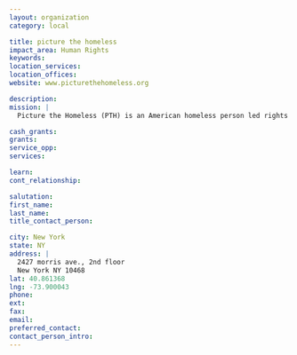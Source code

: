 ```yaml
---
layout: organization
category: local

title: picture the homeless
impact_area: Human Rights
keywords: 
location_services: 
location_offices: 
website: www.picturethehomeless.org

description: 
mission: |
  Picture the Homeless (PTH) is an American homeless person led rights organization based in the Bronx, New York. It focuses on human rights, housing, against police abuse and other social justice issues.

cash_grants: 
grants: 
service_opp: 
services: 

learn: 
cont_relationship: 

salutation: 
first_name: 
last_name: 
title_contact_person: 

city: New York
state: NY
address: |
  2427 morris ave., 2nd floor  
  New York NY 10468
lat: 40.861368
lng: -73.900043
phone: 
ext: 
fax: 
email: 
preferred_contact: 
contact_person_intro: 
---
```

